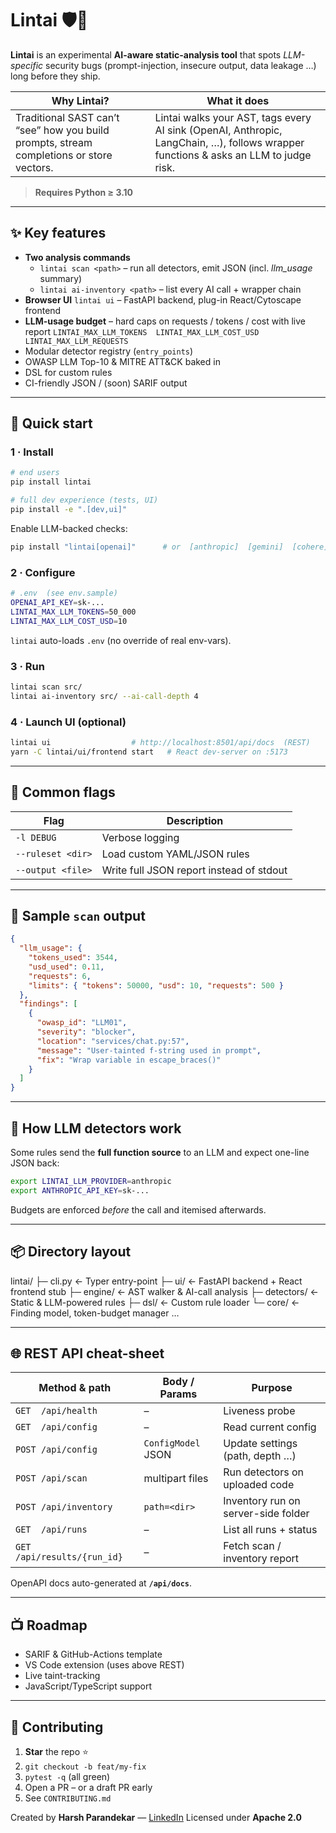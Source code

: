 # Lintai 🛡️🤖

**Lintai** is an experimental **AI-aware static-analysis tool** that spots _LLM-specific_ security bugs (prompt-injection, insecure output, data leakage …) long before they ship.

| Why Lintai?                                                                              | What it does                                                                                                                        |
| ---------------------------------------------------------------------------------------- | ----------------------------------------------------------------------------------------------------------------------------------- |
| Traditional SAST can’t “see” how you build prompts, stream completions or store vectors. | Lintai walks your AST, tags every AI sink (OpenAI, Anthropic, LangChain, …), follows wrapper functions & asks an LLM to judge risk. |

> **Requires Python ≥ 3.10**

---

## ✨ Key features

- **Two analysis commands**
  - `lintai scan <path>` – run all detectors, emit JSON (incl. _llm_usage_ summary)
  - `lintai ai-inventory <path>` – list every AI call + wrapper chain
- **Browser UI** `lintai ui` – FastAPI backend, plug-in React/Cytoscape frontend
- **LLM-usage budget** – hard caps on requests / tokens / cost with live report
  `LINTAI_MAX_LLM_TOKENS  LINTAI_MAX_LLM_COST_USD  LINTAI_MAX_LLM_REQUESTS`
- Modular detector registry (`entry_points`)
- OWASP LLM Top-10 & MITRE ATT&CK baked in
- DSL for custom rules
- CI-friendly JSON / (soon) SARIF output

---

## 🚀 Quick start

### 1 · Install




```bash
# end users
pip install lintai

# full dev experience (tests, UI)
pip install -e ".[dev,ui]"
```

Enable LLM-backed checks:

```bash
pip install "lintai[openai]"      # or  [anthropic]  [gemini]  [cohere]
```

### 2 · Configure

```bash
# .env  (see env.sample)
OPENAI_API_KEY=sk-...
LINTAI_MAX_LLM_TOKENS=50_000
LINTAI_MAX_LLM_COST_USD=10
```

`lintai` auto-loads `.env` (no override of real env-vars).

### 3 · Run

```bash
lintai scan src/
lintai ai-inventory src/ --ai-call-depth 4
```

### 4 · Launch UI (optional)

```bash
lintai ui                  # http://localhost:8501/api/docs  (REST)
yarn -C lintai/ui/frontend start   # React dev-server on :5173
```

---

## 🔧 Common flags

| Flag              | Description                              |
| ----------------- | ---------------------------------------- |
| `-l DEBUG`        | Verbose logging                          |
| `--ruleset <dir>` | Load custom YAML/JSON rules              |
| `--output <file>` | Write full JSON report instead of stdout |

---

## 🧪 Sample `scan` output

```json
{
  "llm_usage": {
    "tokens_used": 3544,
    "usd_used": 0.11,
    "requests": 6,
    "limits": { "tokens": 50000, "usd": 10, "requests": 500 }
  },
  "findings": [
    {
      "owasp_id": "LLM01",
      "severity": "blocker",
      "location": "services/chat.py:57",
      "message": "User-tainted f-string used in prompt",
      "fix": "Wrap variable in escape_braces()"
    }
  ]
}
```

---

## 🔬 How LLM detectors work

Some rules send the **full function source** to an LLM and expect one-line JSON back:

```bash
export LINTAI_LLM_PROVIDER=anthropic
export ANTHROPIC_API_KEY=sk-...
```

Budgets are enforced _before_ the call and itemised afterwards.

---

## 📦 Directory layout

lintai/
├─ cli.py ← Typer entry-point
├─ ui/ ← FastAPI backend + React frontend stub
├─ engine/ ← AST walker & AI-call analysis
├─ detectors/ ← Static & LLM-powered rules
├─ dsl/ ← Custom rule loader
└─ core/ ← Finding model, token-budget manager …

---

## 🌐 REST API cheat-sheet

| Method & path                | Body / Params      | Purpose                             |
| ---------------------------- | ------------------ | ----------------------------------- |
| `GET  /api/health`           | –                  | Liveness probe                      |
| `GET  /api/config`           | –                  | Read current config                 |
| `POST /api/config`           | `ConfigModel` JSON | Update settings (path, depth …)     |
| `POST /api/scan`             | multipart files    | Run detectors on uploaded code      |
| `POST /api/inventory`        | `path=<dir>`       | Inventory run on server-side folder |
| `GET  /api/runs`             | –                  | List all runs + status              |
| `GET  /api/results/{run_id}` | –                  | Fetch scan / inventory report       |

OpenAPI docs auto-generated at **`/api/docs`**.

---

## 📺 Roadmap

- SARIF & GitHub-Actions template
- VS Code extension (uses above REST)
- Live taint-tracking
- JavaScript/TypeScript support

---

## 🤝 Contributing

1. **Star** the repo ⭐
2. `git checkout -b feat/my-fix`
3. `pytest -q` (all green)
4. Open a PR – or a draft PR early
5. See `CONTRIBUTING.md`

Created by **Harsh Parandekar** — [LinkedIn](https://linkedin.com/in/hparandekar)
Licensed under **Apache 2.0**
